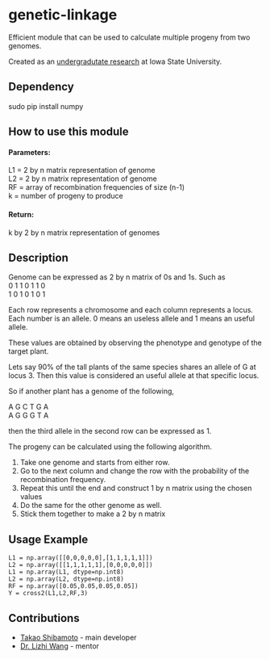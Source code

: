 # genetic-linkage

Efficient module that can be used to calculate multiple progeny from two genomes.

Created as an [undergradutate research](http://lib.dr.iastate.edu/undergradresearch_symposium/2017/presentations/82/) at Iowa State University.

## Dependency

sudo pip install numpy

## How to use this module

#### Parameters:

L1 = 2 by n matrix representation of genome<br>
L2 = 2 by n matrix representation of genome<br>
RF = array of recombination frequencies of size (n-1) <br>
k  = number of progeny to produce<br>

#### Return:

k by 2 by n matrix representation of genomes

## Description

Genome can be expressed as 2 by n matrix of 0s and 1s.  Such as <br>
0 1 1 0 1 1 0<br>
1 0 1 0 1 0 1<br>

Each row represents a chromosome and each column represents a locus. Each number is an allele. 0 means an useless allele and 1 means an useful allele.

These values are obtained by observing the phenotype and genotype of the target plant.

Lets say 90% of the tall plants of the same species shares an allele of G at locus 3. Then this value is considered an useful allele at that specific locus.

So if another plant has a genome of the following,

A G C T G A<br>
A G G G T A

then the third allele in the second row can be expressed as 1.

The progeny can be calculated using the following algorithm.

1. Take one genome and starts from either row. 
2. Go to the next column and change the row with the probability of the recombination frequency.
3. Repeat this until the end and construct 1 by n matrix using the chosen values
4. Do the same for the other genome as well.
5. Stick them together to make a 2 by n matrix

## Usage Example

	L1 = np.array([[0,0,0,0,0],[1,1,1,1,1]])
	L2 = np.array([[1,1,1,1,1],[0,0,0,0,0]])
	L1 = np.array(L1, dtype=np.int8)
	L2 = np.array(L2, dtype=np.int8)
	RF = np.array([0.05,0.05,0.05,0.05])
	Y = cross2(L1,L2,RF,3)

## Contributions

- [Takao Shibamoto](https://github.com/takao42) - main developer
- [Dr. Lizhi Wang](https://www.imse.iastate.edu/directory/faculty/lizhi-wang/) - mentor
